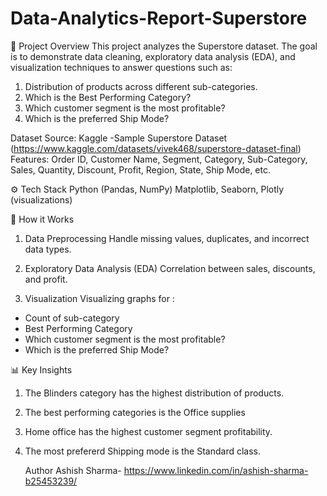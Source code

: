# Data-Analytics-Report-Superstore
📌 Project Overview
This project analyzes the Superstore dataset.
The goal is to demonstrate data cleaning, exploratory data analysis (EDA), and visualization techniques to answer questions such as:
1. Distribution of products across different sub-categories.
2. Which is the Best Performing Category?
3. Which customer segment is the most profitable?
4. Which is the preferred Ship Mode?

Dataset
Source: Kaggle -Sample Superstore Dataset (https://www.kaggle.com/datasets/vivek468/superstore-dataset-final)
Features: Order ID, Customer Name, Segment, Category, Sub-Category, Sales, Quantity, Discount, Profit, Region, State, Ship Mode, etc.

⚙ Tech Stack
Python (Pandas, NumPy)
Matplotlib, Seaborn, Plotly (visualizations)

🚀 How it Works

1. Data Preprocessing
Handle missing values, duplicates, and incorrect data types.

2. Exploratory Data Analysis (EDA)
Correlation between sales, discounts, and profit.

3. Visualization
Visualizing graphs for :
  - Count of sub-category
  - Best Performing Category
  - Which customer segment is the most profitable?
  - Which is the preferred Ship Mode?

📊 Key Insights

1. The Blinders category has the highest distribution of products.
2. The best performing categories is the Office supplies
3. Home office has the highest customer segment profitability.
4. The most prefererd Shipping mode is the Standard class.

   Author
   Ashish Sharma- https://www.linkedin.com/in/ashish-sharma-b25453239/
